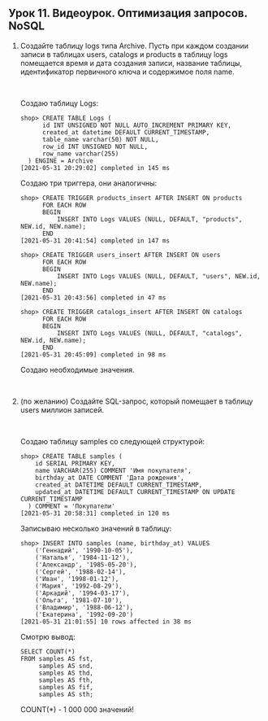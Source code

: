 ## Урок 11. Видеоурок. Оптимизация запросов. NoSQL
1.  Создайте таблицу logs типа Archive. Пусть при каждом создании записи в таблицах users,
    catalogs и products в таблицу logs помещается время и дата создания записи, название
    таблицы, идентификатор первичного ключа и содержимое поля name.
    
    <br>
    
    Создаю таблицу Logs:
    ~~~ mysql
    shop> CREATE TABLE Logs (
          id INT UNSIGNED NOT NULL AUTO_INCREMENT PRIMARY KEY,
          created_at datetime DEFAULT CURRENT_TIMESTAMP,
          table_name varchar(50) NOT NULL,
          row_id INT UNSIGNED NOT NULL,
          row_name varchar(255)
      ) ENGINE = Archive
    [2021-05-31 20:29:02] completed in 145 ms
    ~~~
    Создаю три триггера, они аналогичны:
    ~~~ mysql
    shop> CREATE TRIGGER products_insert AFTER INSERT ON products
          FOR EACH ROW
          BEGIN
              INSERT INTO Logs VALUES (NULL, DEFAULT, "products", NEW.id, NEW.name);
          END
    [2021-05-31 20:41:54] completed in 147 ms
    
    shop> CREATE TRIGGER users_insert AFTER INSERT ON users
          FOR EACH ROW
          BEGIN
              INSERT INTO Logs VALUES (NULL, DEFAULT, "users", NEW.id, NEW.name);
          END
    [2021-05-31 20:43:56] completed in 47 ms

    shop> CREATE TRIGGER catalogs_insert AFTER INSERT ON catalogs
          FOR EACH ROW
          BEGIN
              INSERT INTO Logs VALUES (NULL, DEFAULT, "catalogs", NEW.id, NEW.name);
          END
    [2021-05-31 20:45:09] completed in 98 ms
    ~~~
    Создаю необходимые значения.
    
    <br>
    
2.  (по желанию) Создайте SQL-запрос, который помещает в таблицу users миллион записей.
    
    <br>

    Создаю таблицу samples со следующей структурой:
    ~~~ mysql
    shop> CREATE TABLE samples (
        id SERIAL PRIMARY KEY,
        name VARCHAR(255) COMMENT 'Имя покупателя',
        birthday_at DATE COMMENT 'Дата рождения',
        created_at DATETIME DEFAULT CURRENT_TIMESTAMP,
        updated_at DATETIME DEFAULT CURRENT_TIMESTAMP ON UPDATE CURRENT_TIMESTAMP
      ) COMMENT = 'Покупатели'
    [2021-05-31 20:58:31] completed in 120 ms
    ~~~
    Записываю несколько значений в таблицу:
    ~~~ mysql
    shop> INSERT INTO samples (name, birthday_at) VALUES
        ('Геннадий', '1990-10-05'),
        ('Наталья', '1984-11-12'),
        ('Александр', '1985-05-20'),
        ('Сергей', '1988-02-14'),
        ('Иван', '1998-01-12'),
        ('Мария', '1992-08-29'),
        ('Аркадий', '1994-03-17'),
        ('Ольга', '1981-07-10'),
        ('Владимир', '1988-06-12'),
        ('Екатерина', '1992-09-20')
    [2021-05-31 21:01:55] 10 rows affected in 38 ms
    ~~~
    Смотрю вывод:
    ~~~ mysql
    SELECT COUNT(*)
    FROM samples AS fst,
         samples AS snd,
         samples AS thd,
         samples AS fth,
         samples AS fif,
         samples AS sth;
    ~~~
    COUNT(*) - 1 000 000 значений!
    